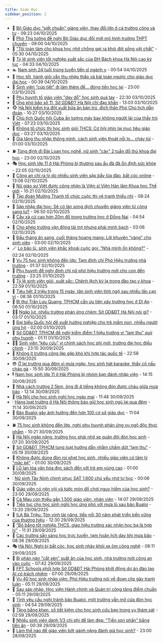 ```yaml
---
title: Giáo Dục
sidebar_position: 2
---
```


<!-- dantri-giao-duc:START -->
- 🤡 [Bộ Giáo dục “siết chuẩn” giảng viên, thay đổi lớn ở cả trường công và tư](https://dantri.com.vn/giao-duc/bo-giao-duc-siet-chuan-giang-vien-thay-doi-lon-o-ca-truong-cong-va-tu-20251004153810017.htm) - 09:23 04/10/2025
- 🗽 [Phó Thủ tướng đề nghị Bộ Giáo dục đổi mới mô hình trường THPT chuyên](https://dantri.com.vn/giao-duc/pho-thu-tuong-de-nghi-bo-giao-duc-doi-moi-mo-hinh-truong-thpt-chuyen-20251004142316875.htm) - 09:00 04/10/2025
- 🚦 [&quot;Tôi toàn tâm cho khoa học nhờ chồng gạt ra khỏi đời sống vật chất&quot;](https://dantri.com.vn/giao-duc/toi-toan-tam-cho-khoa-hoc-nho-chong-gat-ra-khoi-doi-song-vat-chat-20251004115611550.htm) - 05:30 04/10/2025
- 🌋 [Tỷ lệ sinh viên tốt nghiệp xuất sắc của ĐH Bách khoa Hà Nội cao kỷ lục](https://dantri.com.vn/giao-duc/ty-le-sinh-vien-tot-nghiep-xuat-sac-cua-dh-bach-khoa-ha-noi-cao-ky-luc-20251004112424694.htm) - 04:33 04/10/2025
- 🏊 [Nam sinh 24 tuổi trúng tuyển tiến sĩ ngành y](https://dantri.com.vn/giao-duc/nam-sinh-24-tuoi-trung-tuyen-tien-si-nganh-y-20251004062451685.htm) - 00:54 04/10/2025
- 🎃 [Học tốt, hành giỏi vẫn thu nhập thấp và bài toán ngược cho giáo dục đại học](https://dantri.com.vn/giao-duc/hoc-tot-hanh-gioi-van-thu-nhap-thap-va-bai-toan-nguoc-cho-giao-duc-dai-hoc-20251004004528969.htm) - 00:39 04/10/2025
- 💄 [Sinh viên “cúp tiết” đi làm thêm để… đóng tiền học lại](https://dantri.com.vn/giao-duc/sinh-vien-cup-tiet-di-lam-them-de-dong-tien-hoc-lai-20251003212717648.htm) - 23:00 03/10/2025
- 🦅 [Phụ huynh tố giáo viên &quot;dạy dỗ&quot; học sinh quá tay](https://dantri.com.vn/giao-duc/phu-huynh-to-giao-vien-day-do-hoc-sinh-qua-tay-20251003191843316.htm) - 22:30 03/10/2025
- 🚦 [Ứng phó bão số 11, Sở GD&amp;ĐT Hà Nội chỉ đạo khẩn](https://dantri.com.vn/giao-duc/ung-pho-bao-so-11-so-gddt-ha-noi-chi-dao-khan-20251003195528011.htm) - 13:03 03/10/2025
- 🐵 [Hà Nội kiểm tra đột xuất bữa ăn bán trú, đích thân Phó Chủ tịch dẫn đoàn](https://dantri.com.vn/giao-duc/ha-noi-kiem-tra-dot-xuat-bua-an-ban-tru-dich-than-pho-chu-tich-dan-doan-20251003171922538.htm) - 10:27 03/10/2025
- 🐘 [Chủ tịch Quốc hội Cuba ấn tượng máy bay không người lái của thầy trò Việt](https://dantri.com.vn/giao-duc/chu-tich-quoc-hoi-cuba-an-tuong-may-bay-khong-nguoi-lai-cua-thay-tro-viet-20251003140405992.htm) - 07:23 03/10/2025
- 🦏 [Không tổ chức thi học sinh giỏi THCS: Cơ hội nhìn lại mục tiêu giáo dục](https://dantri.com.vn/giao-duc/khong-to-chuc-thi-hoc-sinh-gioi-thcs-co-hoi-nhin-lai-muc-tieu-giao-duc-20251003095723633.htm) - 03:27 03/10/2025
- 💼 [Gia tăng thu nhập thông minh, cách sinh viên thoát nỗi lo... cháy túi](https://dantri.com.vn/giao-duc/gia-tang-thu-nhap-thong-minh-cach-sinh-vien-thoat-noi-lo-chay-tui-20251002215724353.htm) - 01:00 03/10/2025
- ⛽️ [Từng định đi Đài Loan học nghề, nữ sinh &quot;cày&quot; 2 tuần đỗ thủ khoa đại học](https://dantri.com.vn/giao-duc/tung-dinh-di-dai-loan-hoc-nghe-nu-sinh-cay-2-tuan-do-thu-khoa-dai-hoc-20251002235328089.htm) - 23:00 02/10/2025
- 🎭 [Học sinh lớp 11 ở Hải Phòng bị thương sau ẩu đả đã ổn định sức khỏe](https://dantri.com.vn/giao-duc/hoc-sinh-lop-11-o-hai-phong-bi-thuong-sau-au-da-da-on-dinh-suc-khoe-20251002210736916.htm) - 22:05 02/10/2025
- 🎃 [Công an chỉ ra lý do nhiều sinh viên sập bẫy lừa đảo, bắt cóc online](https://dantri.com.vn/giao-duc/cong-an-chi-ra-ly-do-nhieu-sinh-vien-sap-bay-lua-dao-bat-coc-online-20251002181926887.htm) - 13:08 02/10/2025
- 🚀 [Nữ giáo sư Việt được công nhận là Viện sĩ Viện Hàn lâm Khoa học Thế giới](https://dantri.com.vn/giao-duc/nu-giao-su-viet-duoc-cong-nhan-la-vien-si-vien-han-lam-khoa-hoc-the-gioi-20251002170318981.htm) - 10:21 02/10/2025
- 👀 [Tập đoàn Mường Thanh tổ chức cuộc thi vẽ tranh thiếu nhi](https://dantri.com.vn/giao-duc/tap-doan-muong-thanh-to-chuc-cuoc-thi-ve-tranh-thieu-nhi-20251002140719786.htm) - 08:24 02/10/2025
- 🌝 [Sáp nhập đại học: Sẽ có làn sóng dịch chuyển giảng viên từ công sang tư?](https://dantri.com.vn/giao-duc/sap-nhap-dai-hoc-se-co-lan-song-dich-chuyen-giang-vien-tu-cong-sang-tu-20251001231423501.htm) - 06:50 02/10/2025
- 🤗 [Cây xà cừ cao hơn 20m đổ trong trường học ở Đồng Nai](https://dantri.com.vn/giao-duc/cay-xa-cu-cao-hon-20m-do-trong-truong-hoc-o-dong-nai-20251002110218757.htm) - 04:54 02/10/2025
- 🦄 [Cho phép trường vận động tài trợ nhưng phải minh bạch](https://dantri.com.vn/giao-duc/cho-phep-truong-van-dong-tai-tro-nhung-phai-minh-bach-20251001224132775.htm) - 03:06 02/10/2025
- 🦍 [Đầu tháng ăn sang, cuối tháng hoang mang: Lời khuyên “vàng” cho sinh viên](https://dantri.com.vn/giao-duc/dau-thang-an-sang-cuoi-thang-hoang-mang-loi-khuyen-vang-cho-sinh-vien-20251002082018101.htm) - 03:00 02/10/2025
- 🪄 [Lo bão lũ, sinh viên khắc khoải cuộc gọi: &quot;Nhà mình ổn không?&quot;](https://dantri.com.vn/giao-duc/lo-bao-lu-sinh-vien-khac-khoai-cuoc-goi-nha-minh-on-khong-20251002090957222.htm) - 02:24 02/10/2025
- 🦆 [Vụ 75 học sinh không đến lớp: Tạm đình chỉ Phó Hiệu trưởng nhà trường](https://dantri.com.vn/giao-duc/vu-75-hoc-sinh-khong-den-lop-tam-dinh-chi-pho-hieu-truong-nha-truong-20251001230901288.htm) - 01:37 02/10/2025
- 🚀 [Phụ huynh đề nghị đình chỉ nữ phó hiệu trưởng mới cho con đến trường](https://dantri.com.vn/giao-duc/phu-huynh-de-nghi-dinh-chi-nu-pho-hieu-truong-moi-cho-con-den-truong-20251001105803910.htm) - 23:25 01/10/2025
- 🦒 [Tỷ lệ sinh viên giỏi, xuất sắc: Chênh lệch kỳ lạ trong đào tạo y khoa](https://dantri.com.vn/giao-duc/ty-le-sinh-vien-gioi-xuat-sac-chenh-lech-ky-la-trong-dao-tao-y-khoa-20251001152332489.htm) - 22:59 01/10/2025
- 🤡 [Tiêu hết 3 triệu trong 15 ngày, tân sinh viên tỉnh ngộ sau nhiều lần cạn ví](https://dantri.com.vn/giao-duc/tieu-het-3-trieu-trong-15-ngay-tan-sinh-vien-tinh-ngo-sau-nhieu-lan-can-vi-20251001150205555.htm) - 08:36 01/10/2025
- 🤔 [Bí thư Trần Lưu Quang: TPHCM cần ưu tiên xây trường học ở Dĩ An](https://dantri.com.vn/thoi-su/bi-thu-tran-luu-quang-tphcm-can-uu-tien-xay-truong-hoc-o-di-an-20251001130027968.htm) - 06:50 01/10/2025
- 🧑‍💻 [Ngập lụt, nhiều trường phản ứng chậm: Sở GD&amp;ĐT Hà Nội nói gì?](https://dantri.com.vn/giao-duc/ngap-lut-nhieu-truong-phan-ung-cham-so-gddt-ha-noi-noi-gi-20251001100754791.htm) - 03:17 01/10/2025
- 🤡 [Đại biểu Quốc hội đề xuất hướng nghiệp cho trẻ mầm non, nhiều người ủng hộ](https://dantri.com.vn/giao-duc/dai-bieu-quoc-hoi-de-xuat-huong-nghiep-cho-tre-mam-non-nhieu-nguoi-ung-ho-20251001074706219.htm) - 02:00 01/10/2025
- 🧠 [Sở GD&amp;ĐT TPHCM đề nghị kiểm điểm 1 hiệu trưởng vì &quot;lạm thu&quot; quỹ phụ huynh](https://dantri.com.vn/giao-duc/so-gddt-tphcm-de-nghi-kiem-diem-1-hieu-truong-vi-lam-thu-quy-phu-huynh-20251001073725086.htm) - 01:11 01/10/2025
- 🧑‍💻 [Sinh viên “kêu cứu&quot; vì chính sách học phí mới, trường đại học điều chỉnh](https://dantri.com.vn/giao-duc/sinh-vien-keu-cuu-vi-chinh-sach-hoc-phi-moi-truong-dai-hoc-dieu-chinh-20251001012150198.htm) - 23:10 30/09/2025
- 🧠 [Không ít trường công lập gặp khó khi hợp tác quốc tế](https://dantri.com.vn/giao-duc/khong-it-truong-cong-lap-gap-kho-khi-hop-tac-quoc-te-20251001010146662.htm) - 22:58 30/09/2025
- 😎 [Ở lại trường qua đêm vì mưa ngập, học sinh hát karaoke, thầy cô nấu cháo gà](https://dantri.com.vn/giao-duc/o-lai-truong-qua-dem-vi-mua-ngap-hoc-sinh-hat-karaoke-thay-co-nau-chao-ga-20250930223018597.htm) - 15:50 30/09/2025
- 🕴 [Nam học sinh lớp 11 ở Hải Phòng bị nhóm bạn đánh nhập viện](https://dantri.com.vn/giao-duc/nam-hoc-sinh-lop-11-o-hai-phong-bi-nhom-ban-danh-nhap-vien-20250930210324489.htm) - 14:15 30/09/2025
- 🧠 [Nhà cách trường 2,5km, ông đi 4 tiếng không đón được cháu giữa mưa bão](https://dantri.com.vn/giao-duc/nha-cach-truong-25km-ong-di-4-tieng-khong-don-duoc-chau-giua-mua-bao-20250930190521862.htm) - 12:14 30/09/2025
- 🚀 [Hà Nội cho học sinh nghỉ học ngày mai](https://dantri.com.vn/giao-duc/ha-noi-cho-hoc-sinh-nghi-hoc-ngay-mai-20250930183940139.htm) - 11:48 30/09/2025
- 🕯 [Hàng loạt trường ở Hà Nội thông báo giữ học sinh ngủ lại qua đêm](https://dantri.com.vn/giao-duc/hang-loat-truong-o-ha-noi-thong-bao-giu-hoc-sinh-ngu-lai-qua-dem-20250930180950023.htm) - 11:14 30/09/2025
- 🧰 [Bão Bualoi gây ảnh hưởng đến hơn 100 cơ sở giáo dục](https://dantri.com.vn/giao-duc/bao-bualoi-gay-anh-huong-den-hon-100-co-so-giao-duc-20250930173252180.htm) - 11:04 30/09/2025
- ⛽️ [75 học sinh không đến lớp, nghi phụ huynh phản ứng vụ ngộ độc thực phẩm](https://dantri.com.vn/giao-duc/75-hoc-sinh-khong-den-lop-nghi-phu-huynh-phan-ung-vu-ngo-doc-thuc-pham-20250930161252856.htm) - 10:21 30/09/2025
- 🤖 [Hà Nội ngập nặng, trường học phải nhờ xe quân đội đón học sinh](https://dantri.com.vn/giao-duc/ha-noi-ngap-nang-truong-hoc-phai-nho-xe-quan-doi-don-hoc-sinh-20250930140835414.htm) - 07:20 30/09/2025
- 🦍 [Sở GD&amp;ĐT TPHCM tung loạt hướng dẫn nhằm chấm dứt &quot;lạm thu&quot;](https://dantri.com.vn/giao-duc/so-gddt-tphcm-tung-loat-huong-dan-nham-cham-dut-lam-thu-20250930115925413.htm) - 05:19 30/09/2025
- 🐘 [Không được dùng đòn roi phạt học sinh, nhiều giáo viên có tâm lý &quot;mặc kệ&quot;](https://dantri.com.vn/giao-duc/khong-duoc-dung-don-roi-phat-hoc-sinh-nhieu-giao-vien-co-tam-ly-mac-ke-20250929141153453.htm) - 01:00 30/09/2025
- 🌊 [LG lan tỏa văn hóa đọc sách đến với trẻ em vùng cao](https://dantri.com.vn/giao-duc/lg-lan-toa-van-hoa-doc-sach-den-voi-tre-em-vung-cao-20250929141209793.htm) - 01:00 30/09/2025
- 🕯 [Nữ sinh Tây Ninh chinh phục SAT 1.600 chủ yếu nhờ tự học](https://dantri.com.vn/giao-duc/nu-sinh-tay-ninh-chinh-phuc-sat-1600-chu-yeu-nho-tu-hoc-20250930063610364.htm) - 00:06 30/09/2025
- 🐎 [Giáo viên có nên vội vã tước món đồ chơi nguy hiểm của học sinh?](https://dantri.com.vn/giao-duc/giao-vien-co-nen-voi-va-tuoc-mon-do-choi-nguy-hiem-cua-hoc-sinh-20250929154208657.htm) - 23:00 29/09/2025
- 🐻 [Cà Mau còn thiếu gần 1.500 giáo viên, nhân viên](https://dantri.com.vn/giao-duc/ca-mau-con-thieu-gan-1500-giao-vien-nhan-vien-20250929202818747.htm) - 14:07 29/09/2025
- 🐎 [Tiếp tục cho học sinh nghỉ học ứng phó với mưa lũ sau bão Bualoi](https://dantri.com.vn/giao-duc/tiep-tuc-cho-hoc-sinh-nghi-hoc-ung-pho-voi-mua-lu-sau-bao-bualoi-20250929185055268.htm) - 13:20 29/09/2025
- 🫣 [ILA Bà Triệu: Tôn vinh tài năng, tiếp nối 30 năm phát triển bền vững của thương hiệu](https://dantri.com.vn/giao-duc/ila-ba-trieu-ton-vinh-tai-nang-tiep-noi-30-nam-phat-trien-ben-vung-cua-thuong-hieu-20250929180652093.htm) - 12:30 29/09/2025
- 🤭 [“Bỏ bằng tốt nghiệp THCS, giao hiệu trưởng xác nhận học bạ là hợp lý”](https://dantri.com.vn/thoi-su/bo-bang-tot-nghiep-thcs-giao-hieu-truong-xac-nhan-hoc-ba-la-hop-ly-20250929182422260.htm) - 11:31 29/09/2025
- 🥳 [Các trường sẵn sàng học trực tuyến, tạm hoãn lịch dạy khi mưa bão](https://dantri.com.vn/giao-duc/cac-truong-san-sang-hoc-truc-tuyen-tam-hoan-lich-day-khi-mua-bao-20250929152205182.htm) - 08:36 29/09/2025
- 🎭 [Hà Nội: Nghi bị bắt cóc, học sinh nhảy khỏi xe ôm công nghệ](https://dantri.com.vn/giao-duc/ha-noi-nghi-bi-bat-coc-hoc-sinh-nhay-khoi-xe-om-cong-nghe-20250929150128316.htm) - 08:11 29/09/2025
- 🥸 [Bị phàn nàn &quot;cắt xén&quot; suất ăn của học sinh, nhà trường mời công an vào cuộc](https://dantri.com.vn/giao-duc/bi-phan-nan-cat-xen-suat-an-cua-hoc-sinh-nha-truong-moi-cong-an-vao-cuoc-20250929132019998.htm) - 07:42 29/09/2025
- 🦣 [FPT Schools phối hợp Sở GD&amp;ĐT Hải Phòng khởi động dự án đào tạo AI có trách nhiệm](https://dantri.com.vn/giao-duc/fpt-schools-phoi-hop-so-gddt-hai-phong-khoi-dong-du-an-dao-tao-ai-co-trach-nhiem-20250929123854434.htm) - 07:00 29/09/2025
- 🤔 [Vụ 40 học sinh nhập viện: Phó Hiệu trưởng nói về đoạn clip gây tranh luận](https://dantri.com.vn/giao-duc/vu-40-hoc-sinh-nhap-vien-pho-hieu-truong-noi-ve-doan-clip-gay-tranh-luan-20250929093504852.htm) - 05:11 29/09/2025
- 🦣 [Sau sáp nhập, Học viện Hành chính và Quản trị công tăng điểm chuẩn](https://dantri.com.vn/giao-duc/sau-sap-nhap-hoc-vien-hanh-chinh-va-quan-tri-cong-tang-diem-chuan-20250929115011189.htm) - 05:11 29/09/2025
- 🐲 [Tỉnh yêu cầu nghỉ tránh bão Bualoi, một trường vẫn mở cửa đón học sinh](https://dantri.com.vn/giao-duc/tinh-yeu-cau-nghi-tranh-bao-bualoi-mot-truong-van-mo-cua-don-hoc-sinh-20250929113433528.htm) - 04:54 29/09/2025
- 🔭 [Tặng bằng khen, sổ tiết kiệm cho học sinh cứu bạn trong vụ thảm sát](https://dantri.com.vn/giao-duc/tang-bang-khen-so-tiet-kiem-cho-hoc-sinh-cuu-ban-trong-vu-tham-sat-20250929094620575.htm) - 02:59 29/09/2025
- 🥷 [Nhiều sinh viên dành 1/3 chi phí để làm đẹp: &quot;Tiền son phấn&quot; bằng tiền ăn](https://dantri.com.vn/giao-duc/nhieu-sinh-vien-danh-13-chi-phi-de-lam-dep-tien-son-phan-bang-tien-an-20250929053018798.htm) - 00:39 29/09/2025
- 🎊 [Làm thế nào để giáo viên bớt gánh nặng đánh giá học sinh?](https://dantri.com.vn/giao-duc/lam-the-nao-de-giao-vien-bot-ganh-nang-danh-gia-hoc-sinh-20250921233126924.htm) - 23:00 28/09/2025<!-- dantri-giao-duc:END -->
